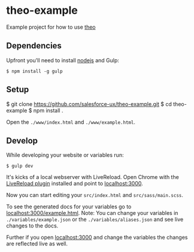 theo-example
============

Example project for how to use [theo](https://github.com/salesforce-ux/theo)

## Dependencies

Upfront you'll need to install [nodejs](http://nodejs.org) and Gulp:

    $ npm install -g gulp

## Setup

  $ git clone https://github.com/salesforce-ux/theo-example.git
  $ cd theo-example
  $ npm install .

Open the `./www/index.html` and `./www/example.html`.

## Develop

While developing your website or variables run:

    $ gulp dev

It's kicks of a local webserver with LiveReload.
Open Chrome with the [LiveReload plugin](https://chrome.google.com/webstore/detail/livereload/jnihajbhpnppcggbcgedagnkighmdlei?hl=en) installed and point to [localhost:3000](http://localhost:3000).

Now you can start editing your `src/index.html` and `src/sass/main.scss`.

To see the generated docs for your variables go to [localhost:3000/example.html](http://localhost:3000/example.html).
Note: You can change your variables in `./variables/example.json` or the `./variables/aliases.json` and see live changes to the docs.

Further if you open [localhost:3000](http://localhost:3000) and change the variables the changes are reflected live as well.